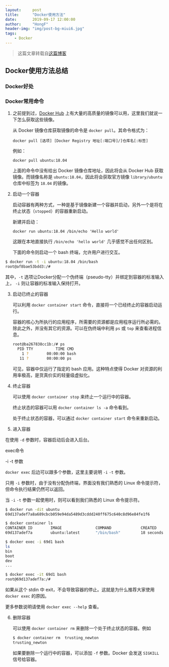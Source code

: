 ```yaml
---
layout:     post
title:      "Docker使用方法"
date:       2019-09-17 12:00:00
author:     "HongF"
header-img: "img/post-bg-miui6.jpg"
tags:
    - Docker
---
```


> 这篇文章转载自[这篇博客](https://yeasy.gitbooks.io/docker_practice/install/ubuntu.html)

## Docker使用方法总结

### Docker好处





### Docker常用命令

1. 之前提到过，[Docker Hub](https://hub.docker.com/explore/) 上有大量的高质量的镜像可以用，这里我们就说一下怎么获取这些镜像。

   从 Docker 镜像仓库获取镜像的命令是 `docker pull`。其命令格式为：

   ```
   docker pull [选项] [Docker Registry 地址[:端口号]/]仓库名[:标签]
   ```

   例如：

   ```
   docker pull ubuntu:18.04
   ```

   上面的命令中没有给出 Docker 镜像仓库地址，因此将会从 Docker Hub 获取镜像。而镜像名称是 `ubuntu:18.04`，因此将会获取官方镜像 `library/ubuntu` 仓库中标签为 `18.04` 的镜像。

2. 启动一个容器

   启动容器有两种方式，一种是基于镜像新建一个容器并启动，另外一个是将在终止状态（`stopped`）的容器重新启动。

   新建并启动：

   ```
   docker run ubuntu:18.04 /bin/echo 'Hello world'
   ```

   这跟在本地直接执行 `/bin/echo 'hello world'` 几乎感觉不出任何区别。

   下面的命令则启动一个 bash 终端，允许用户进行交互。

```bash
$ docker run -t -i ubuntu:18.04 /bin/bash
root@af8bae53bdd3:/#
```

其中，`-t` 选项让Docker分配一个伪终端（pseudo-tty）并绑定到容器的标准输入上， `-i` 则让容器的标准输入保持打开。

3. 启动已终止的容器

   可以利用 `docker container start` 命令，直接将一个已经终止的容器启动运行。

   容器的核心为所执行的应用程序，所需要的资源都是应用程序运行所必需的。除此之外，并没有其它的资源。可以在伪终端中利用 `ps` 或 `top` 来查看进程信息。

   ```bash
   root@ba267838cc1b:/# ps
     PID TTY          TIME CMD
       1 ?        00:00:00 bash
      11 ?        00:00:00 ps
   ```

   可见，容器中仅运行了指定的 bash 应用。这种特点使得 Docker 对资源的利用率极高，是货真价实的轻量级虚拟化。

4. 终止容器

   可以使用 `docker container stop` 来终止一个运行中的容器。

   终止状态的容器可以用 `docker container ls -a` 命令看到。

   处于终止状态的容器，可以通过 `docker container start` 命令来重新启动。

5. 进入容器

在使用 `-d` 参数时，容器启动后会进入后台。

exec命令

-i -t 参数

`docker exec` 后边可以跟多个参数，这里主要说明 `-i` `-t` 参数。

只用 `-i` 参数时，由于没有分配伪终端，界面没有我们熟悉的 Linux 命令提示符，但命令执行结果仍然可以返回。

当 `-i` `-t` 参数一起使用时，则可以看到我们熟悉的 Linux 命令提示符。

```bash
$ docker run -dit ubuntu
69d137adef7a8a689cbcb059e94da5489d3cddd240ff675c640c8d96e84fe1f6

$ docker container ls
CONTAINER ID        IMAGE               COMMAND             CREATED             STATUS              PORTS               NAMES
69d137adef7a        ubuntu:latest       "/bin/bash"         18 seconds ago      Up 17 seconds                           zealous_swirles

$ docker exec -i 69d1 bash
ls
bin
boot
dev
...

$ docker exec -it 69d1 bash
root@69d137adef7a:/#
```

如果从这个 stdin 中 exit，不会导致容器的停止。这就是为什么推荐大家使用 `docker exec` 的原因。

更多参数说明请使用 `docker exec --help` 查看。

6. 删除容器

   可以使用 `docker container rm` 来删除一个处于终止状态的容器。例如

   ```bash
   $ docker container rm  trusting_newton
   trusting_newton
   ```

   如果要删除一个运行中的容器，可以添加 `-f` 参数。Docker 会发送 `SIGKILL` 信号给容器。

   

   

